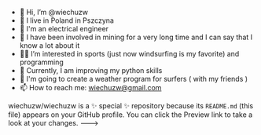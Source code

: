 - 👋 Hi, I’m @wiechuzw
- 🛌  I live in Poland in Pszczyna
- 👀 I'm an electrical engineer
- 🤵 I have been involved in mining for a very long time and I can say that I know a lot about it
- 🏄‍♂️ I’m interested in sports (just now windsurfing is my favorite) and programming
- 🌱 Currently, I am improving my python skills
- 💞️ I'm going to create a weather program for surfers ( with my friends )
- 📫 How to reach me: wiechuzw@gmail.com

wiechuzw/wiechuzw is a ✨ special ✨ repository because its `README.md` (this file) appears on your GitHub profile.
You can click the Preview link to take a look at your changes.
--->
